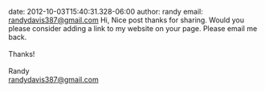 date: 2012-10-03T15:40:31.328-06:00
author: randy
email: randydavis387@gmail.com
Hi, Nice post thanks for sharing. Would you please consider adding a link to my website on your page. Please email me back.  <br /> <br />Thanks!<br /><br />Randy<br />randydavis387@gmail.com  <br />